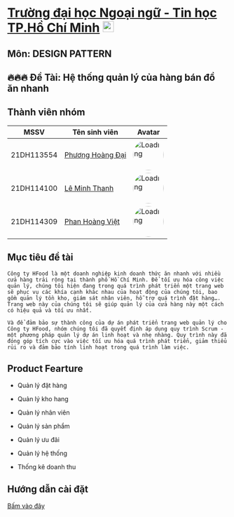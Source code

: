 # [Trường đại học Ngoại ngữ - Tin học TP.Hồ Chí Minh](https://huflit.edu.vn/) <img src="https://cdn.haitrieu.com/wp-content/uploads/2021/09/Logo-DH-Ngoai-Ngu-Tin-Hoc-HUFLIT.png" alt="Loading" width="25"/>

## Môn: DESIGN PATTERN

## 🔥🔥🔥 Đề Tài: Hệ thống quản lý của hàng bán đồ ăn nhanh

## Thành viên nhóm
| MSSV | Tên sinh viên | Avatar|
|-----------|--|--|
| 21DH113554  | [ Phương Hoàng Đại ](https://github.com/HarryWarre) | <img src="https://leplateau.edu.vn/wp-content/uploads/2023/10/anh-buon-den-1.jpg" alt="Loading" width="70" style="border-radius: 50%; "/> 
| 21DH114100  | [ Lê Minh Thanh ](https://github.com/Thanh203) | <img src="https://avatars.githubusercontent.com/u/93022660?v=4" alt="Loading" width="70" style="border-radius: 50%; "/> |
| 21DH114309  | [ Phan Hoàng Việt ](https://github.com/HarryWarre) | <img src="https://avatars.githubusercontent.com/u/104362155?v=4" alt="Loading" width="70" style="border-radius: 50%; "/> |

## Mục tiêu đề tài
    Công ty HFood là một doanh nghiệp kinh doanh thức ăn nhanh với nhiều cửa hàng trải rộng tại thành phố Hồ Chí Minh. Để tối ưu hóa công việc quản lý, chúng tôi hiện đang trong quá trình phát triển một trang web sẽ phục vụ các khía cạnh khác nhau của hoạt động của chúng tôi, bao gồm quản lý tồn kho, giám sát nhân viên, hỗ trợ quá trình đặt hàng…. Trang web này của chúng tôi sẽ giúp quản lý của cửa hàng này một cách có hiệu quả và tối ưu nhất.

    Và để đảm bảo sự thành công của dự án phát triển trang web quản lý cho Công ty HFood, nhóm chúng tôi đã quyết định áp dụng quy trình Scrum - một phương pháp quản lý dự án linh hoạt và nhẹ nhàng. Quy trình này đã đóng góp tích cực vào việc tối ưu hóa quá trình phát triển, giảm thiểu rủi ro và đảm bảo tính linh hoạt trong quá trình làm việc.

## Product Fearture
- Quản lý đặt hàng

- Quản lý kho hang

- Quản lý nhân viên

- Quản lý sản phẩm

- Quản lý ưu đãi

- Quản lý hệ thống

- Thống kê doanh thu
## Hướng dẫn cài đặt 
[ Bấm vào đây ](https://sthuflitedu-my.sharepoint.com/:w:/g/personal/21dh114100_st_huflit_edu_vn/EVw02Gb1NGpKm3hpqkx0S9kBORLnt7qoXHe5aTTZCq0iqw?e=1LUT1f)


